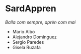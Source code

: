 # SardAppren

_Balla com sempre, aprèn com mai_

+ Mario Albo
+ Alejandro Domínguez
+ Sergio Paredes
+ Gisela Ruzafa
